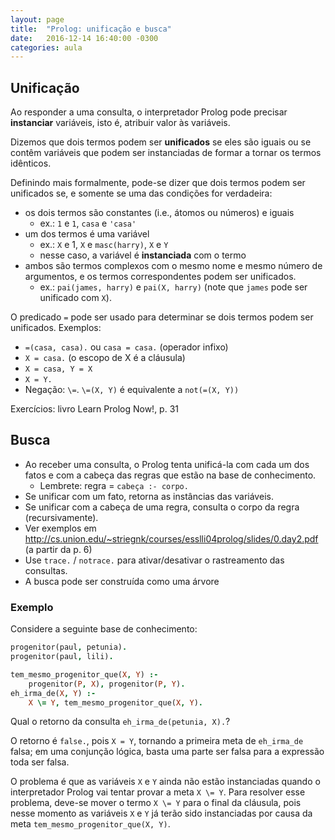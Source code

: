 ```yaml
---
layout: page
title:  "Prolog: unificação e busca"
date:   2016-12-14 16:40:00 -0300
categories: aula
---
```


## Unificação

Ao responder a uma consulta, o interpretador Prolog pode precisar **instanciar** variáveis, isto é, atribuir valor às variáveis.

Dizemos que dois termos podem ser **unificados** se eles são iguais ou se contêm variáveis que podem ser instanciadas de formar a tornar os termos idênticos.

Definindo mais formalmente, pode-se dizer que dois termos podem ser unificados se, e somente se uma das condições for verdadeira:

- os dois termos são constantes (i.e., átomos ou números) e iguais
    + ex.: `1` e `1`, `casa` e `'casa'`
- um dos termos é uma variável
    + ex.: `X` e 1, `X` e `masc(harry)`, `X` e `Y`
    + nesse caso, a variável é **instanciada** com o termo
- ambos são termos complexos com o mesmo nome e mesmo número de argumentos, e os termos correspondentes podem ser unificados.
    + ex.: `pai(james, harry)` e `pai(X, harry)` (note que `james` pode ser unificado com `X`).

O predicado `=` pode ser usado para determinar se dois termos podem ser unificados. Exemplos:

- `=(casa, casa).` ou `casa = casa.` (operador infixo)
- `X = casa.` (o escopo de X é a cláusula)
- `X = casa, Y = X`
- `X = Y.`
- Negação: `\=`. `\=(X, Y)` é equivalente a `not(=(X, Y))`

Exercícios: livro Learn Prolog Now!, p. 31

## Busca

- Ao receber uma consulta, o Prolog tenta unificá-la com cada um dos fatos e com a cabeça das regras que estão na base de conhecimento.
    + Lembrete: regra = `cabeça :- corpo.`
- Se unificar com um fato, retorna as instâncias das variáveis.
- Se unificar com a cabeça de uma regra, consulta o corpo da regra (recursivamente).
- Ver exemplos em <http://cs.union.edu/~striegnk/courses/esslli04prolog/slides/0.day2.pdf> (a partir da p. 6)
- Use `trace.` / `notrace.` para ativar/desativar o rastreamento das consultas.
- A busca pode ser construída como uma árvore

### Exemplo 

Considere a seguinte base de conhecimento:

```prolog
progenitor(paul, petunia).
progenitor(paul, lili).

tem_mesmo_progenitor_que(X, Y) :-
    progenitor(P, X), progenitor(P, Y).
eh_irma_de(X, Y) :-
    X \= Y, tem_mesmo_progenitor_que(X, Y).
```

Qual o retorno da consulta `eh_irma_de(petunia, X).`?

O retorno é `false.`, pois `X = Y`, tornando a primeira meta de `eh_irma_de` falsa; em uma conjunção lógica, basta uma parte ser falsa para a expressão toda ser falsa.

O problema é que as variáveis `X` e `Y` ainda não estão instanciadas quando o interpretador Prolog vai tentar provar a meta `X \= Y`. Para resolver esse problema, deve-se mover o termo `X \= Y` para o final da cláusula, pois nesse momento as variáveis `X` e `Y` já terão sido instanciadas por causa da meta `tem_mesmo_progenitor_que(X, Y)`.
